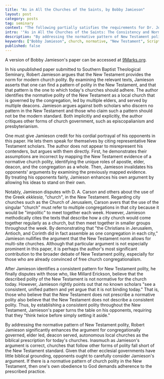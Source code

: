```yaml
---
title: "As in All the Churches of the Saints, by Bobby Jamieson"
layout: post
category: posts
tag: seminary
context: "The following partially satisfies the requirements for Dr. Jonathan Leeman's Local Church Doctrine & Practice class at Southeastern Baptist Theological Seminary."
intro: '"As in All the Churches of the Saints: The Consistency and Normativity of New Testament Patterns of Church Polity." By Robert B. Jamieson, III. Class paper, Southern Baptist Theological Seminary, 2010.'
description: "By addressing the normative pattern of New Testament polity, Robert Jamieson significantly enhances the argument for congregationally governed, elder led, deacon served, autonomous local churches as the biblical prescription for today's churches."
keywords: ["Bobby Jamieson", church, normative, "New Testament", Scripture, hermeneutic, polity]
published: false
---
```


A version of Bobby Jamieson's paper can be accessed at [9Marks.org]( http://9marks.org/article/journalall-churches-saints-why-new-testament-polity-prescriptive/).

In his unpublished paper submitted to Southern Baptist Theological Seminary, Robert Jamieson argues that the New Testament provides the norm for modern church polity. By examining the relevant texts, Jamieson asserts that one can find a pattern of polity in the New Testament, and that that pattern is the one to which today's churches should adhere. The author identifies the normative polity of the New Testament as a local church that is governed by the congregation, led by multiple elders, and served by multiple deacons. Jamieson argues against both scholars who discern no pattern in the New Testament and those who claim such a pattern should not be the modern standard. Both implicitly and explicitly, the author critiques other forms of church government, such as episcopalianism and presbyterianism.

One must give Jamieson credit for his cordial portrayal of his opponents in this paper. He lets them speak for themselves by citing representative New Testament scholars. The author does not appear to misrepresent his contenders, but argues with them directly. First, he demonstrates their assumptions are incorrect by mapping the New Testament evidence of a normative church polity, identifying the unique roles of apostle, elder, deacon, and the congregation as a whole. Then, Jamieson invalidates his opponents' arguments by examining the previously mapped evidence. By treating his opponents fairly, Jamieson enhances his own argument by allowing his ideas to stand on their own.

Notably, Jamieson disputes with D. A. Carson and others about the use of the Greek _ekklesia_, "church", in the New Testament. Regarding city churches such as the Church of Jerusalem, Carson avers that the use of the singular "church" must refer to multiple congregations in that city because it would be "impolitic" to meet together each week. However, Jamieson methodically cites the texts that describe how a city church would come together regularly as a church, but then meet together in smaller groups throughout the week. By demonstrating that "the Christians in Jerusalem, Antioch, and Corinth did in fact assemble as one congregation in each city," Jamieson nullifies the argument that the New Testament norm allows for multi-site churches. Although that particular argument is not especially prominent in this paper, it is perhaps the author's most significant contribution to the broader debate of New Testament polity, especially for those who are already convinced of free church congregationalism.

After Jamieson identifies a consistent pattern for New Testament polity, he finally disputes with those who, like Millard Erickson, believe that the described polity of the New Testament is not normative for the church today. However, Jamieson rightly points out that no known scholars "see a consistent, unified pattern and yet argue that it is not binding today." That is, those who believe that the New Testament does not prescribe a normative polity also believe that the New Testament does not describe a consistent polity. Thus, by establishing a consistent polity throughout the New Testament, Jamieson's paper turns the table on his opponents, requiring that they "think twice before simply setting it aside."

By addressing the normative pattern of New Testament polity, Robert Jamieson significantly enhances the argument for congregationally governed, elder led, deacon served, autonomous local churches as the biblical prescription for today's churches. Inasmuch as Jamieson's argument is correct, churches that follow other forms of polity fall short of the New Testament standard. Given that other ecclesial governments have little biblical grounding, opponents ought to carefully consider Jamieson's argument. If there is a normative pattern of church polity in the New Testament, then one's own obedience to God demands adherence to the prescribed practice.
